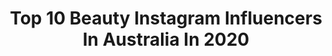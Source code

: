 ---
title: Top 10 Beauty Instagram Influencers In Australia In 2020
description: Identify the most popular Instagram accounts on inBeat.
platform: Instagram
profiles:
  - username: "e.milyjanee"
    fullname: >-
      E M I L Y🦋 || fashion
    location: "Australia"
    followers: 2539
    engagement: 2720
    commentsToLikes: 0.257348
    avatar: "https://instagram.fmaa3-1.fna.fbcdn.net/v/t51.2885-19/s320x320/89385111_867168780392851_1969998750172577792_n.jpg?_nc_ht=instagram.fmaa3-1.fna.fbcdn.net&_nc_ohc=XnkHPAXaAfYAX_tDZms&oh=d01ce94011529fa2c920357589501f05&oe=5EB07797"
    verified: false
    hashtags: "#collab, #gifted, #vintage"
  - username: "love.christina.xo"
    fullname: >-
      ✨Christina✨
    location: "Australia"
    followers: 155448
    engagement: 412
    commentsToLikes: 0.092206
    avatar: "https://scontent-lhr8-1.cdninstagram.com/v/t51.2885-19/s320x320/65912303_372043036786747_2431115540106838016_n.jpg?_nc_ht=scontent-lhr8-1.cdninstagram.com&_nc_ohc=X42UIKr_T3YAX8domGx&oh=a2fe62d070115831fcb07db6f9f60c95&oe=5EBB84F4"
    verified: false
    hashtags: "#sydneyblogger, #mcaaustralia, #bondiboost, #biodegradable"
  - username: "karimamckimmie"
    fullname: >-
      Karima Mckimmie
    location: "Australia"
    followers: 73066
    engagement: 317
    commentsToLikes: 0.179730
    avatar: "https://scontent-amt2-1.cdninstagram.com/v/t51.2885-19/s320x320/16230451_1075685025874872_4712577823867404288_a.jpg?_nc_ht=scontent-amt2-1.cdninstagram.com&_nc_ohc=qWcsJnEPda0AX_2TueB&oh=4aea54ac9b83c604249cdd0e434ac573&oe=5EBA85C6"
    verified: true
    hashtags: "#lashextensions, #artisanclinics, #ad, #spon"
  - username: "amypapadatos__"
    fullname: >-
      Amy
    location: "Australia"
    followers: 31783
    engagement: 329
    commentsToLikes: 0.245630
    avatar: "https://scontent-lhr8-1.cdninstagram.com/v/t51.2885-19/s320x320/79217219_791350804612045_2129223985383079936_n.jpg?_nc_ht=scontent-lhr8-1.cdninstagram.com&_nc_ohc=AGuREcj1yhQAX-DMiRO&oh=3931b3e2affefe8426515383e739bc3f&oe=5EBA4CC2"
    verified: false
    hashtags: "#comparethemarketpartner, #vitamineoil, #rejuvenating, #coronapocalypse"
  - username: "anarebeli"
    fullname: >-
      ANA REBELI
    location: "Australia"
    followers: 10183
    engagement: 710
    commentsToLikes: 0.090218
    avatar: "https://scontent-lht6-1.cdninstagram.com/v/t51.2885-19/s320x320/91409530_329162121392422_3147296290128265216_n.jpg?_nc_ht=scontent-lht6-1.cdninstagram.com&_nc_ohc=PGk5iM1WTzkAX-z7QiR&oh=4c1c609e5e25d74144d89d739cf3679b&oe=5EBA2C86"
    verified: false
    hashtags: "#bonprixbloggers, #marionnaudromania, #marionnaudro, #visitnoosa"
  - username: "sarahjaneroza"
    fullname: >-
      SARAH ROZA
    location: "Australia"
    followers: 337287
    engagement: 220
    commentsToLikes: 0.042483
    avatar: "https://scontent-lhr8-1.cdninstagram.com/v/t51.2885-19/s320x320/88125742_204826740596899_6367922700089819136_n.jpg?_nc_ht=scontent-lhr8-1.cdninstagram.com&_nc_ohc=k9dKe8O35iMAX_Dh18l&oh=16827efb6a228f1b00aea199c6d7d62e&oe=5EBB24A7"
    verified: true
    hashtags: "#lovers, #day1, #support, #luncheon"
  - username: "kaysey_taylorfx"
    fullname: >-
      Kaysey Fairbrother
    location: "Australia"
    followers: 5934
    engagement: 1197
    commentsToLikes: 0.193415
    avatar: "https://scontent-ams4-1.cdninstagram.com/v/t51.2885-19/s320x320/80010575_705326476657602_4482611140102193152_n.jpg?_nc_ht=scontent-ams4-1.cdninstagram.com&_nc_ohc=XTpEGh01ExUAX9GGrYU&oh=cd19414d22d89d778fcab9f3f9505a25&oe=5EB88526"
    verified: false
    hashtags: "#happynewyear, #elfmakeup, #makeupgiveaway, #bodypainter"
  - username: "georgefavios"
    fullname: >-
      George Favios
    location: "Australia"
    followers: 48667
    engagement: 233
    commentsToLikes: 0.056360
    avatar: "https://scontent-lhr8-1.cdninstagram.com/v/t51.2885-19/10946435_1535964896667037_361599137_a.jpg?_nc_ht=scontent-lhr8-1.cdninstagram.com&_nc_ohc=qUlcrkO46JQAX-CqofG&oh=d652fcd14715eaa2aaf7e1cce50093ce&oe=5EBC96B5"
    verified: false
    hashtags: "#beauty, #makeupartist, #portugal, #beautiful"
  - username: "irismaystyle"
    fullname: >-
      BEV | IRIS MAY STYLE
    location: "Australia"
    followers: 36157
    engagement: 199
    commentsToLikes: 0.153038
    avatar: "https://scontent-lhr8-1.cdninstagram.com/v/t51.2885-19/s320x320/16463928_590809244448001_4688113226292920320_a.jpg?_nc_ht=scontent-lhr8-1.cdninstagram.com&_nc_ohc=NgNPi8FzUfsAX_CjxLR&oh=373482c802920c380c114dcb84e0a062&oe=5EBBD268"
    verified: false
    hashtags: "#imssponsoredcontent, #repeatoffender, #aveneau, #dermabsolu"
  - username: "ankita_fashion"
    fullname: >-
      Ankita | Makeup💄Fashion👗
    location: "Australia"
    followers: 11180
    engagement: 587
    commentsToLikes: 0.086725
    avatar: "https://scontent-ams4-1.cdninstagram.com/v/t51.2885-19/s320x320/54247893_423403174872364_7252569127070466048_n.jpg?_nc_ht=scontent-ams4-1.cdninstagram.com&_nc_ohc=qfVjlhZH4l8AX8IWdBX&oh=e8713ced5404e01fab7f028800defa4e&oe=5EB9382F"
    verified: false
    hashtags: "#fashionlookbook, #mvmtforher, #jointhemvmt, #gifted"
---